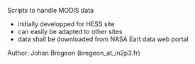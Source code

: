 Scripts to handle MODIS data
- initially developped for HESS site
- can easily be adapted to other sites
- data shall be downloaded from NASA Eart data web portal

Author: Johan Bregeon (bregeon_at_in2p3.fr)
